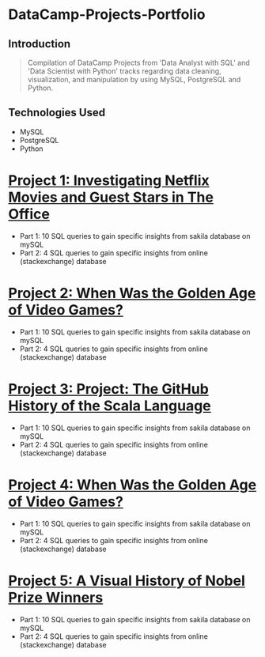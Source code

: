 # DataCamp-Projects-Portfolio
## Introduction
> Compilation of DataCamp Projects from 'Data Analyst with SQL' and 'Data Scientist with Python' tracks regarding data cleaning, visualization, and manipulation by using MySQL, PostgreSQL and Python.



## Technologies Used
>  
* MySQL
* PostgreSQL
* Python


# [Project 1: Investigating Netflix Movies and Guest Stars in The Office](https://github.com/dakyungsilvialee/DataCamp-Projects-Portfolio/tree/master/workspace)
* Part 1: 10 SQL queries to gain specific insights from sakila database on mySQL 
* Part 2: 4 SQL queries to gain specific insights from online (stackexchange) database 


# [Project 2: When Was the Golden Age of Video Games?](https://github.com/dakyungsilvialee/DataCamp-Projects-Portfolio/tree/master/workspace)
* Part 1: 10 SQL queries to gain specific insights from sakila database on mySQL 
* Part 2: 4 SQL queries to gain specific insights from online (stackexchange) database 


# [Project 3: Project: The GitHub History of the Scala Language](https://github.com/dakyungsilvialee/DataCamp-Projects-Portfolio/blob/master/The%20GitHub%20History%20of%20the%20Scala%20Language.ipynb)
* Part 1: 10 SQL queries to gain specific insights from sakila database on mySQL 
* Part 2: 4 SQL queries to gain specific insights from online (stackexchange) database 


# [Project 4: When Was the Golden Age of Video Games?](https://github.com/dakyungsilvialee/DataCamp-Projects-Portfolio/blob/master/notebook.ipynb)
* Part 1: 10 SQL queries to gain specific insights from sakila database on mySQL 
* Part 2: 4 SQL queries to gain specific insights from online (stackexchange) database 



# [Project 5: A Visual History of Nobel Prize Winners](https://github.com/dakyungsilvialee/DataCamp-Projects-Portfolio/blob/master/A%20Visual%20History%20of%20Nobel%20Prize%20Winners.ipynb)
* Part 1: 10 SQL queries to gain specific insights from sakila database on mySQL 
* Part 2: 4 SQL queries to gain specific insights from online (stackexchange) database 
